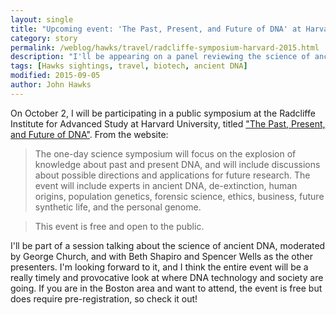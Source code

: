 ```yaml
---
layout: single
title: "Upcoming event: 'The Past, Present, and Future of DNA' at Harvard"
category: story
permalink: /weblog/hawks/travel/radcliffe-symposium-harvard-2015.html
description: "I'll be appearing on a panel reviewing the science of ancient genomes on October 2, 2015 at Harvard University."
tags: [Hawks sightings, travel, biotech, ancient DNA]
modified: 2015-09-05
author: John Hawks
---
```


On October 2, I will be participating in a public symposium at the Radcliffe Institute for Advanced Study at Harvard University, titled <a href="https://www.radcliffe.harvard.edu/event/2015-past-present-future-dna-symposium">"The Past, Present, and Future of DNA"</a>. From the website: 

<blockquote>The one-day science symposium will focus on the explosion of knowledge about past and present DNA, and will include discussions about possible directions and applications for future research. The event will include experts in ancient DNA, de-extinction, human origins, population genetics, forensic science, ethics, business, future synthetic life, and the personal genome.  </blockquote>

<blockquote>This event is free and open to the public. </blockquote>

I'll be part of a session talking about the science of ancient DNA, moderated by George Church, and with Beth Shapiro and Spencer Wells as the other presenters. I'm looking forward to it, and I think the entire event will be a really timely and provocative look at where DNA technology and society are going. If you are in the Boston area and want to attend, the event is free but does require pre-registration, so check it out!

